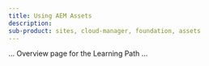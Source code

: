 ```yaml
---
title: Using AEM Assets
description: 
sub-product: sites, cloud-manager, foundation, assets
---
```


... Overview page for the Learning Path ...
